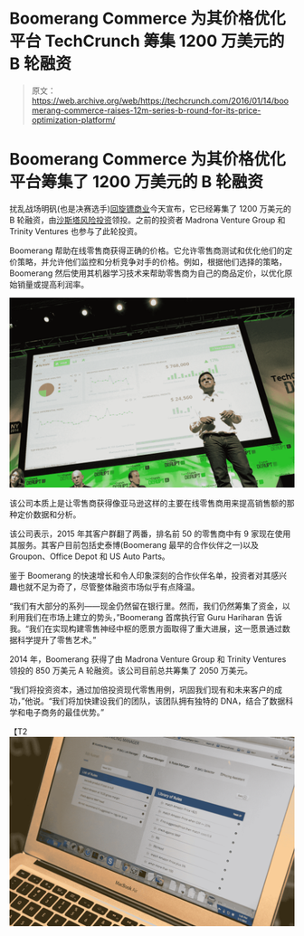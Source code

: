 # Boomerang Commerce 为其价格优化平台 TechCrunch 筹集 1200 万美元的 B 轮融资

> 原文：<https://web.archive.org/web/https://techcrunch.com/2016/01/14/boomerang-commerce-raises-12m-series-b-round-for-its-price-optimization-platform/>

# Boomerang Commerce 为其价格优化平台筹集了 1200 万美元的 B 轮融资

扰乱战场明矾(也是决赛选手)[回旋镖商业](https://web.archive.org/web/20221210064007/http://www.boomerangcommerce.com/)今天宣布，它已经筹集了 1200 万美元的 B 轮融资，由[沙斯塔风险投资](https://web.archive.org/web/20221210064007/http://www.shastaventures.com/)领投。之前的投资者 Madrona Venture Group 和 Trinity Ventures 也参与了此轮投资。

Boomerang 帮助在线零售商获得正确的价格。它允许零售商测试和优化他们的定价策略，并允许他们监控和分析竞争对手的价格。例如，根据他们选择的策略，Boomerang 然后使用其机器学习技术来帮助零售商为自己的商品定价，以优化原始销量或提高利润率。

[![boomerang1](img/edf396723ccff5da25e133c70a137962.png)](https://web.archive.org/web/20221210064007/https://beta.techcrunch.com/wp-content/uploads/2014/05/boomerang11.jpg)

该公司本质上是让零售商获得像亚马逊这样的主要在线零售商用来提高销售额的那种定价数据和分析。

该公司表示，2015 年其客户群翻了两番，排名前 50 的零售商中有 9 家现在使用其服务。其客户目前包括史泰博(Boomerang 最早的合作伙伴之一)以及 Groupon、Office Depot 和 US Auto Parts。

鉴于 Boomerang 的快速增长和令人印象深刻的合作伙伴名单，投资者对其感兴趣也就不足为奇了，尽管整体融资市场似乎有点降温。

“我们有大部分的系列——现金仍然留在银行里。然而，我们仍然筹集了资金，以利用我们在市场上建立的势头，”Boomerang 首席执行官 Guru Hariharan 告诉我。“我们在实现构建零售神经中枢的愿景方面取得了重大进展，这一愿景通过数据科学提升了零售艺术。”

2014 年，Boomerang 获得了由 Madrona Venture Group 和 Trinity Ventures 领投的 850 万美元 A 轮融资。该公司目前总共筹集了 2050 万美元。

“我们将投资资本，通过加倍投资现代零售用例，巩固我们现有和未来客户的成功，”他说。“我们将加快建设我们的团队，该团队拥有独特的 DNA，结合了数据科学和电子商务的最佳优势。”

【T2![boomerang](img/91dcd3c888cda78ae7e06e44b238551b.png)